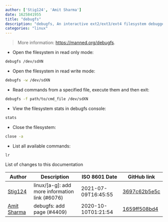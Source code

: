 ```yaml
---
author: ['Stig124', 'Amit Sharma']
date: 1625841955
title: "debugfs"
description: "debugfs, An interactive ext2/ext3/ext4 filesystem debugger."
categories: "linux"
---
```

> More information: <https://manned.org/debugfs>.

- Open the filesystem in read only mode:

```bash
debugfs /dev/sdXN
```

- Open the filesystem in read write mode:

```bash
debugfs -w /dev/sdXN
```

- Read commands from a specified file, execute them and then exit:

```bash
debugfs -f path/to/cmd_file /dev/sdXN
```

- View the filesystem stats in debugfs console:

```bash
stats
```

- Close the filesystem:

```bash
close -a
```

- List all available commands:

```bash
lr
```
List of changes to this documentation


Author | Description | ISO 8601 Date | GitHub link
------|-----|-----|-----
[Stig124](mailto:stigpro@outlook.fr) | linux/[a-g]: add more information link (#6076) | 2021-07-09T16:45:55 | [3697c62b5e5c](https://github.com/tldr-pages/tldr/commit/3697c62b5e5cd9bae7a99c591cb81d1ddcfbf792)
[Amit Sharma](mailto:amitsharma928@gmail.com) | debugfs: add page (#4409) | 2020-10-10T01:21:54 | [1659ff508bd4](https://github.com/tldr-pages/tldr/commit/1659ff508bd450ea1d965f0695bdb8db9f2f4d46)

